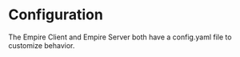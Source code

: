 # Configuration

The Empire Client and Empire Server both have a config.yaml file to customize behavior.
